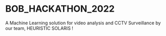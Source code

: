 # BOB_HACKATHON_2022
A Machine Learning solution for video analysis and CCTV Surveillance by our team, HEURISTIC SOLARIS !
